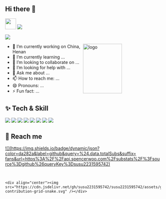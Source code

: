 ## Hi there 👋
<img width='35' src='https://cdn.jsdelivr.net/gh/yesmore/img/img/pop_cat.gif'/>  <img src='https://readme-typing-svg.herokuapp.com?vCenter=true&height=25&lines=%F0%9D%91%AF%F0%9D%92%86%F0%9D%92%86%F0%9D%92%86%F0%9D%92%86%F0%9D%92%86%F0%9D%92%86%F0%9D%92%86%F0%9D%92%86%F0%9D%92%93%F0%9D%92%86~'/>

<a href='mailto:2231595742_at_qq.com'><img src='https://img.shields.io/badge/-2231595742@qq.com-911318?style=flat-square&logo=Mail.RU&logoColor=white&labelColor=c14438'/></a> 



<img src="https://github-readme-stats.vercel.app/api?username=susu2231595742&show_icons=true&theme=vue" alt="logo" height="160" align="right" width="50%" />

- 🔭 I’m currently working on China, Henan
- 🌱 I’m currently learning ...
- 👯 I’m looking to collaborate on ...
- 🤔 I’m looking for help with ...
- 💬 Ask me about ...
- 📫 How to reach me: ...
- 😄 Pronouns: ...
- ⚡ Fun fact: ...






## ✨ Tech & Skill


<p>
	<img src="https://img.shields.io/badge/Java-ED8B00?style=for-the-badge&logo=java&logoColor=white">
	<img src="https://img.shields.io/badge/Spring-6DB33F?style=for-the-badge&logo=spring&logoColor=white"/>
	<img src="https://img.shields.io/badge/MySQL-00000F?style=for-the-badge&logo=mysql&logoColor=white"/>
	<img src="https://img.shields.io/badge/jquery-%230769AD.svg?style=for-the-badge&logo=jquery&logoColor=white"/>	
	<img src="https://img.shields.io/badge/-Vue.js-%232c3e50?style=for-the-badge&logo=vuedotjs"/>	
	<img src="https://img.shields.io/badge/-Git-%23F05032?style=for-the-badge&logo=git&logoColor=%23ffffff"/>    
	<img src="https://img.shields.io/badge/mysql-%2300f.svg?style=for-the-badge&logo=mysql&logoColor=white"/>
    <img src="https://img.shields.io/badge/redis-%23F05032.svg?style=for-the-badge&logo=redis&logoColor=white"/>
</p>


## 🤖 Reach me

[![](https://img.shields.io/badge/dynamic/json?color=da282a&label=github&query=%24.data.totalSubs&suffix= fans&url=https%3A%2F%2Fapi.spencerwoo.com%2Fsubstats%2F%3Fsource%3Dgithub%26queryKey%3Dsusu2231595742)](https://github.com/susu2231595742)

<br>

```
<div align="center"><img src="https://cdn.jsdelivr.net/gh/susu2231595742/susu2231595742/assets/github-contribution-grid-snake.svg" /></div>
```




